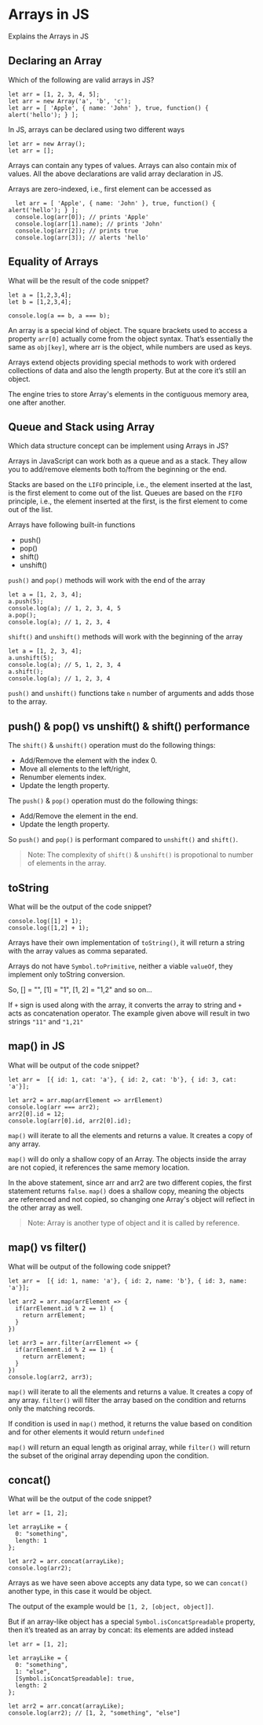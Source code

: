 # Arrays in JS
Explains the Arrays in JS

## Declaring an Array
Which of the following are valid arrays in JS?
```JS
let arr = [1, 2, 3, 4, 5];
let arr = new Array('a', 'b', 'c');
let arr = [ 'Apple', { name: 'John' }, true, function() { alert('hello'); } ];
```

In JS, arrays can be declared using two different ways
```JS
let arr = new Array();
let arr = [];
```

Arrays can contain any types of values. Arrays can also contain mix of values. All the above declarations are valid array declaration in JS.

Arrays are zero-indexed, i.e., first element can be accessed as 
```JS
  let arr = [ 'Apple', { name: 'John' }, true, function() { alert('hello'); } ];
  console.log(arr[0]); // prints 'Apple'
  console.log(arr[1].name); // prints 'John'
  console.log(arr[2]); // prints true
  console.log(arr[3]); // alerts 'hello'
```

## Equality of Arrays

What will be the result of the code snippet?
```JS
let a = [1,2,3,4];
let b = [1,2,3,4];

console.log(a == b, a === b);
```

An array is a special kind of object. The square brackets used to access a property `arr[0]` actually come from the object syntax. That’s essentially the same as `obj[key]`, where arr is the object, while numbers are used as keys.

Arrays extend objects providing special methods to work with ordered collections of data and also the length property. But at the core it’s still an object.

The engine tries to store Array's elements in the contiguous memory area, one after another.

## Queue and Stack using Array

Which data structure concept can be implement using Arrays in JS?

Arrays in JavaScript can work both as a queue and as a stack. They allow you to add/remove elements both to/from the beginning or the end.

Stacks are based on the `LIFO` principle, i.e., the element inserted at the last, is the first element to come out of the list. Queues are based on the `FIFO` principle, i.e., the element inserted at the first, is the first element to come out of the list.

Arrays have following built-in functions 
* push()
* pop()
* shift()
* unshift()

`push()` and `pop()` methods will work with the end of the array

```JS
let a = [1, 2, 3, 4];
a.push(5);
console.log(a); // 1, 2, 3, 4, 5
a.pop();
console.log(a); // 1, 2, 3, 4
```

`shift()` and `unshift()` methods will work with the beginning of the array

```JS
let a = [1, 2, 3, 4];
a.unshift(5);
console.log(a); // 5, 1, 2, 3, 4
a.shift();
console.log(a); // 1, 2, 3, 4
```

`push()` and `unshift()` functions take `n` number of arguments and adds those to the array. 

## push() & pop() vs unshift() & shift() performance

The `shift()` & `unshift()` operation must do the following things:
* Add/Remove the element with the index 0.
* Move all elements to the left/right, 
* Renumber elements index.
* Update the length property.

The `push()` & `pop()` operation must do the following things:
* Add/Remove the element in the end.
* Update the length property.

So `push()` and `pop()` is performant compared to `unshift()` and `shift()`.

> Note: The complexity of `shift()` & `unshift()` is propotional to number of elements in the array.

## toString

What will be the output of the code snippet?
```JS
console.log([1] + 1);
console.log([1,2] + 1);
```

Arrays have their own implementation of `toString()`, it will return a string with the array values as comma separated. 

Arrays do not have `Symbol.toPrimitive`, neither a viable `valueOf`, they implement only toString conversion.

So, [] = "", [1] = "1", [1, 2] = "1,2" and so on...

If `+` sign is used along with the array, it converts the array to string and `+` acts as concatenation operator. The example given above will result in two strings `"11"` and `"1,21"`

## map() in JS

What will be output of the code snippet?

```JS
let arr =  [{ id: 1, cat: 'a'}, { id: 2, cat: 'b'}, { id: 3, cat: 'a'}];

let arr2 = arr.map(arrElement => arrElement)
console.log(arr === arr2);
arr2[0].id = 12;
console.log(arr[0].id, arr2[0].id);
```

`map()` will iterate to all the elements and returns a value. It creates a copy of any array.

`map()` will do only a shallow copy of an Array. The objects inside the array are not copied, it references the same memory location.

In the above statement, since arr and arr2 are two different copies, the first statement returns `false`. `map()` does a shallow copy, meaning the objects are referenced and not copied, so changing one Array's object will reflect in the other array as well.

> Note: Array is another type of object and it is called by reference.


## map() vs filter()

What will be output of the following code snippet?
```JS
let arr =  [{ id: 1, name: 'a'}, { id: 2, name: 'b'}, { id: 3, name: 'a'}];

let arr2 = arr.map(arrElement => {
  if(arrElement.id % 2 == 1) {
    return arrElement;
  }
})

let arr3 = arr.filter(arrElement => {
  if(arrElement.id % 2 == 1) {
    return arrElement;
  }
})
console.log(arr2, arr3);
```
`map()` will iterate to all the elements and returns a value. It creates a copy of any array.
`filter()` will filter the array based on the condition and returns only the matching records.

If condition is used in `map()` method, it returns the value based on condition and for other elements it would return `undefined`

`map()` will return an equal length as original array, while `filter()` will return the subset of the original array depending upon the condition.

## concat()

What will be the output of the code snippet?

```JS
let arr = [1, 2];

let arrayLike = {
  0: "something",
  length: 1
};

let arr2 = arr.concat(arrayLike);
console.log(arr2);
```
Arrays as we have seen above accepts any data type, so we can `concat()` another type, in this case it would be object. 

The output of the example would be `[1, 2, [object, object]]`.

But if an array-like object has a special `Symbol.isConcatSpreadable` property, then it’s treated as an array by concat: its elements are added instead

```JS
let arr = [1, 2];

let arrayLike = {
  0: "something",
  1: "else",
  [Symbol.isConcatSpreadable]: true,
  length: 2
};

let arr2 = arr.concat(arrayLike);
console.log(arr2); // [1, 2, "something", "else"]
```
